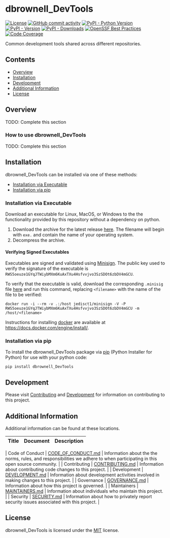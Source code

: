 # dbrownell_DevTools

<!-- BEGIN: Exclude Package -->
<!-- [BEGIN] Badges -->
[![License](https://img.shields.io/github/license/davidbrownell/dbrownell_DevTools?color=dark-green)](https://github.com/davidbrownell/dbrownell_DevTools/blob/master/LICENSE.txt)
[![GitHub commit activity](https://img.shields.io/github/commit-activity/y/davidbrownell/dbrownell_DevTools?color=dark-green)](https://github.com/davidbrownell/dbrownell_DevTools/commits/main/)
[![PyPI - Python Version](https://img.shields.io/pypi/pyversions/dbrownell_DevTools?color=dark-green)](https://pypi.org/project/dbrownell_DevTools/)
[![PyPI - Version](https://img.shields.io/pypi/v/dbrownell_DevTools?color=dark-green)](https://pypi.org/project/dbrownell_DevTools/)
[![PyPI - Downloads](https://img.shields.io/pypi/dm/dbrownell-devtools)](https://pypistats.org/packages/dbrownell-devtools)
[![OpenSSF Best Practices](https://www.bestpractices.dev/projects/9413/badge)](https://www.bestpractices.dev/projects/9413)
[![Code Coverage](https://img.shields.io/endpoint?url=https://gist.githubusercontent.com/davidbrownell/f15146b1b8fdc0a5d45ac0eb786a84f7/raw/dbrownell_DevTools_coverage.json)](https://github.com/davidbrownell/dbrownell_DevTools/actions)
<!-- [END] Badges -->
<!-- END: Exclude Package -->

Common development tools shared across different repositories.

<!-- BEGIN: Exclude Package -->
## Contents
- [Overview](#overview)
- [Installation](#installation)
- [Development](#development)
- [Additional Information](#additional-information)
- [License](#license)
<!-- END: Exclude Package -->

## Overview
TODO: Complete this section

### How to use dbrownell_DevTools
TODO: Complete this section

<!-- BEGIN: Exclude Package -->
## Installation
<!-- [BEGIN] Installation -->
dbrownell_DevTools can be installed via one of these methods:

- [Installation via Executable](#installation-via-executable)
- [Installation via pip](#installation-via-pip)

### Installation via Executable
Download an executable for Linux, MacOS, or Windows to the the functionality provided by this repository without a dependency on python.

1. Download the archive for the latest release [here](https://github.com/davidbrownell/dbrownell_DevTools/releases/latest). The filename will begin with `exe.` and contain the name of your operating system.
2. Decompress the archive.

#### Verifying Signed Executables
Executables are signed and validated using [Minisign](https://jedisct1.github.io/minisign/). The public key used to verify the signature of the executable is `RWS5oeuze1GYqJTWiybMXm6KuAxTXu4Hsfvvjvo3SzSDOt6zbDV4mGCU`.

To verify that the executable is valid, download the corresponding `.minisig` file [here](https://github.com/davidbrownell/dbrownell_DevTools/releases/latest) and run this command, replacing `<filename>` with the name of the file to be verified:

`docker run -i --rm -v .:/host jedisct1/minisign -V -P RWS5oeuze1GYqJTWiybMXm6KuAxTXu4Hsfvvjvo3SzSDOt6zbDV4mGCU -m /host/<filename>`

Instructions for installing [docker](https://docker.com) are available at https://docs.docker.com/engine/install/.

### Installation via pip
To install the dbrownell_DevTools package via [pip](https://pip.pypa.io/en/stable/) (Python Installer for Python) for use with your python code:

`pip install dbrownell_DevTools`

<!-- [END] Installation -->

## Development
<!-- [BEGIN] Development -->
Please visit [Contributing](https://github.com/davidbrownell/dbrownell_DevTools/blob/main/CONTRIBUTING.md) and [Development](https://github.com/davidbrownell/dbrownell_DevTools/blob/main/DEVELOPMENT.md) for information on contributing to this project.<!-- [END] Development -->

<!-- END: Exclude Package -->

## Additional Information
Additional information can be found at these locations.

| Title | Document | Description |
| --- | --- | --- |
<!-- [BEGIN] Additional Information -->
| Code of Conduct | [CODE_OF_CONDUCT.md](https://github.com/davidbrownell/dbrownell_DevTools/blob/main/CODE_OF_CONDUCT.md) | Information about the the norms, rules, and responsibilities we adhere to when participating in this open source community. |
| Contributing | [CONTRIBUTING.md](https://github.com/davidbrownell/dbrownell_DevTools/blob/main/CONTRIBUTING.md) | Information about contributing code changes to this project. |
| Development | [DEVELOPMENT.md](https://github.com/davidbrownell/dbrownell_DevTools/blob/main/DEVELOPMENT.md) | Information about development activities involved in making changes to this project. |
| Governance | [GOVERNANCE.md](https://github.com/davidbrownell/dbrownell_DevTools/blob/main/GOVERNANCE.md) | Information about how this project is governed. |
| Maintainers | [MAINTAINERS.md](https://github.com/davidbrownell/dbrownell_DevTools/blob/main/MAINTAINERS.md) | Information about individuals who maintain this project. |
| Security | [SECURITY.md](https://github.com/davidbrownell/dbrownell_DevTools/blob/main/SECURITY.md) | Information about how to privately report security issues associated with this project. |
<!-- [END] Additional Information -->

## License

dbrownell_DevTools is licensed under the <a href="https://choosealicense.com/licenses/mit/" target="_blank">MIT</a> license.
